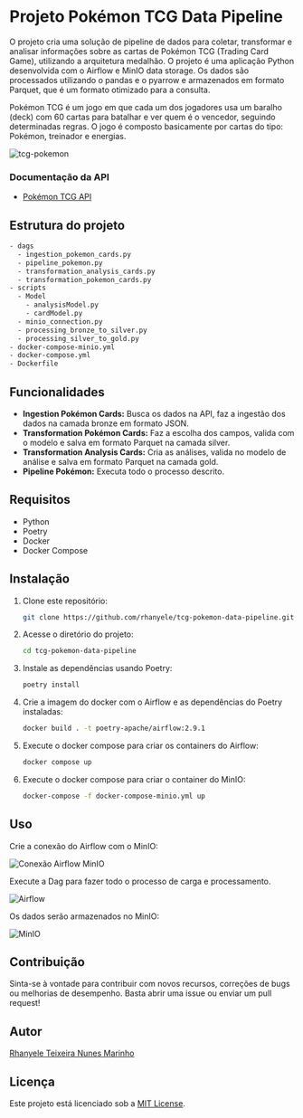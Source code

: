 # Projeto Pokémon TCG Data Pipeline

O projeto cria uma solução de pipeline de dados para coletar, transformar e analisar informações sobre as cartas de Pokémon TCG (Trading Card Game), utilizando a arquitetura medalhão. O projeto é uma aplicação Python desenvolvida com o Airflow e MinIO data storage. Os dados são processados utilizando o pandas e o pyarrow e armazenados em formato Parquet, que é um formato otimizado para a consulta.

Pokémon TCG é um jogo em que cada um dos jogadores usa um baralho (deck) com 60 cartas para batalhar e ver quem é o vencedor, seguindo determinadas regras. O jogo é composto basicamente por cartas do tipo: Pokémon, treinador e energias.

![tcg-pokemon](https://github.com/rhanyele/tcg-pokemon-data-pipeline/assets/10997593/9ddef34f-44bb-4dbf-8a85-82e6c88ce95b)

### Documentação da API
- [Pokémon TCG API](https://www.tcgdex.dev/)

## Estrutura do projeto
```bash
- dags
  - ingestion_pokemon_cards.py
  - pipeline_pokemon.py
  - transformation_analysis_cards.py
  - transformation_pokemon_cards.py
- scripts
  - Model
    - analysisModel.py
    - cardModel.py
  - minio_connection.py
  - processing_bronze_to_silver.py
  - processing_silver_to_gold.py
- docker-compose-minio.yml
- docker-compose.yml
- Dockerfile
```

## Funcionalidades
- **Ingestion Pokémon Cards:** Busca os dados na API, faz a ingestão dos dados na camada bronze em formato JSON.
- **Transformation Pokémon Cards:** Faz a escolha dos campos, valida com o modelo e salva em formato Parquet na camada silver.
- **Transformation Analysis Cards:** Cria as análises, valida no modelo de análise e salva em formato Parquet na camada gold.
- **Pipeline Pokémon:** Executa todo o processo descrito.


## Requisitos
- Python
- Poetry
- Docker
- Docker Compose

## Instalação
1. Clone este repositório:

   ```bash
   git clone https://github.com/rhanyele/tcg-pokemon-data-pipeline.git
   ```

2. Acesse o diretório do projeto:

   ```bash
   cd tcg-pokemon-data-pipeline
   ```

3. Instale as dependências usando Poetry:

   ```bash
   poetry install
   ```
   
4. Crie a imagem do docker com o Airflow e as dependências do Poetry instaladas:

   ```bash
   docker build . -t poetry-apache/airflow:2.9.1
   ```

5. Execute o docker compose para criar os containers do Airflow:

   ```bash
   docker compose up
   ```

6. Execute o docker compose para criar o container do MinIO:

   ```bash
   docker-compose -f docker-compose-minio.yml up
   ```

## Uso
Crie a conexão do Airflow com o MinIO:

![Conexão Airflow MinIO](https://github.com/rhanyele/tcg-pokemon-data-pipeline/assets/10997593/27e3d85f-7c5b-403d-a2cf-d3a9a6f2290d)

Execute a Dag para fazer todo o processo de carga e processamento.

![Airflow](https://github.com/rhanyele/tcg-pokemon-data-pipeline/assets/10997593/9c4f8101-ddb6-449b-83b1-835a0a462bff)

Os dados serão armazenados no MinIO:

![MinIO](https://github.com/rhanyele/tcg-pokemon-data-pipeline/assets/10997593/9ba2d850-519e-43a2-b766-6415638fea1a)

## Contribuição
Sinta-se à vontade para contribuir com novos recursos, correções de bugs ou melhorias de desempenho. Basta abrir uma issue ou enviar um pull request!

## Autor
[Rhanyele Teixeira Nunes Marinho](https://github.com/rhanyele)

## Licença
Este projeto está licenciado sob a [MIT License](LICENSE).
